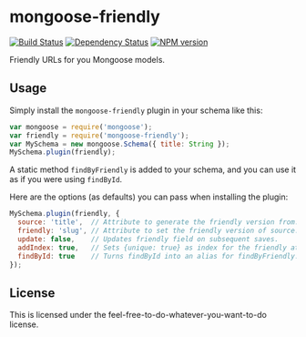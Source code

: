 mongoose-friendly
==============
[![Build Status](https://travis-ci.org/gtramontina/mongoose-friendly.png)](https://travis-ci.org/gtramontina/mongoose-friendly)
[![Dependency Status](https://gemnasium.com/gtramontina/mongoose-friendly.png)](https://gemnasium.com/gtramontina/mongoose-friendly)
[![NPM version](https://badge.fury.io/js/mongoose-friendly.png)](http://badge.fury.io/js/mongoose-friendly)

Friendly URLs for you Mongoose models.

## Usage
Simply install the `mongoose-friendly` plugin in your schema like this:

```javascript
var mongoose = require('mongoose');
var friendly = require('mongoose-friendly');
var MySchema = new mongoose.Schema({ title: String });
MySchema.plugin(friendly);
```

A static method `findByFriendly` is added to your schema, and you can use it as if you were using `findById`.

Here are the options (as defaults) you can pass when installing the plugin:

```javascript
MySchema.plugin(friendly, {
  source: 'title',  // Attribute to generate the friendly version from.
  friendly: 'slug', // Attribute to set the friendly version of source.
  update: false,    // Updates friendly field on subsequent saves.
  addIndex: true,   // Sets {unique: true} as index for the friendly attribute.
  findById: true    // Turns findById into an alias for findByFriendly.
});
```

## License
This is licensed under the feel-free-to-do-whatever-you-want-to-do license.

